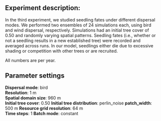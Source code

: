 ﻿## Experiment description:

In the third experiment, we studied seedling fates under different dispersal modes. We performed two ensembles of 24 simulations each, using bird and wind dispersal, respectively. Simulations had an initial tree cover of 0.50 and randomly varying spatial patterns. Seedling fates (i.e., whether or not a seedling results in a new established tree) were recorded and averaged across runs. In our model, seedlings either die due to excessive shading or competition with other trees or are recruited.

All numbers are per year.

## Parameter settings
**Dispersal mode**: bird  
**Resolution**: 1 m  
**Spatial domain size**: 960 m  
**Initial tree cover**: 0.50
**Initial tree distribution**:  perlin_noise
**patch_width**: 500 m
**Resource grid resolution**: 64 m  
**Time steps**: 1
**Batch mode**: constant  
